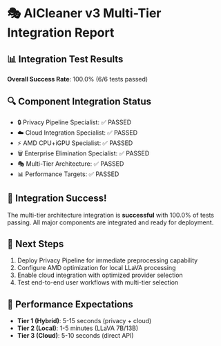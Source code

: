 
# 🎭 AICleaner v3 Multi-Tier Integration Report

## 📊 Integration Test Results
**Overall Success Rate**: 100.0% (6/6 tests passed)

## 🔍 Component Integration Status
- 🔒 Privacy Pipeline Specialist: ✅ PASSED
- ☁️ Cloud Integration Specialist: ✅ PASSED
- ⚡ AMD CPU+iGPU Specialist: ✅ PASSED
- 🗑️ Enterprise Elimination Specialist: ✅ PASSED
- 🎭 Multi-Tier Architecture: ✅ PASSED
- 📊 Performance Targets: ✅ PASSED

## 🎉 Integration Success!
The multi-tier architecture integration is **successful** with 100.0% of tests passing.
All major components are integrated and ready for deployment.

## 🚀 Next Steps
1. Deploy Privacy Pipeline for immediate preprocessing capability
2. Configure AMD optimization for local LLaVA processing  
3. Enable cloud integration with optimized provider selection
4. Test end-to-end user workflows with multi-tier selection

## 🎯 Performance Expectations
- **Tier 1 (Hybrid)**: 5-15 seconds (privacy + cloud)
- **Tier 2 (Local)**: 1-5 minutes (LLaVA 7B/13B)
- **Tier 3 (Cloud)**: 5-10 seconds (direct API)
